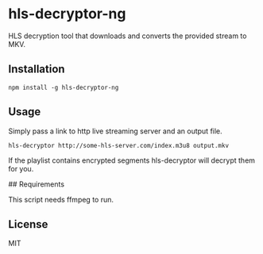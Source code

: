 # hls-decryptor-ng

HLS decryption tool that downloads and converts the provided stream to MKV.

## Installation

```
npm install -g hls-decryptor-ng
```

## Usage

Simply pass a link to http live streaming server and an output file.

```
hls-decryptor http://some-hls-server.com/index.m3u8 output.mkv
```

If the playlist contains encrypted segments hls-decryptor will decrypt them for you.

## Requirements

This script needs ffmpeg to run.

## License

MIT
